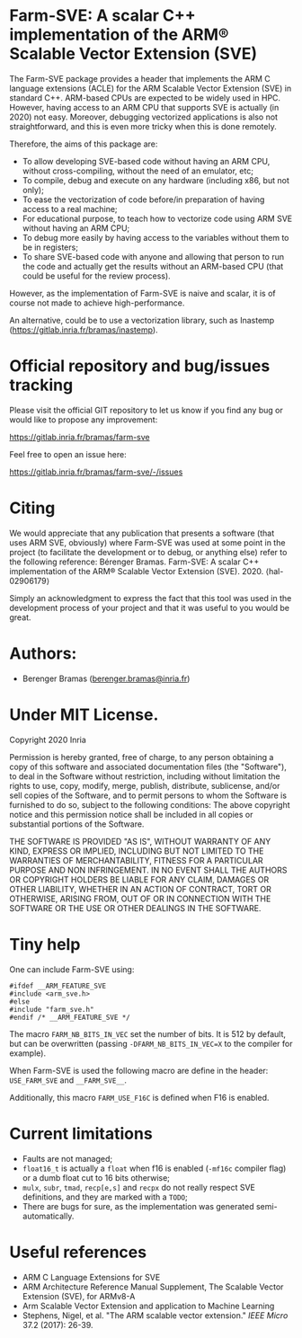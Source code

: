 # Farm-SVE: A scalar C++ implementation of the ARM® Scalable Vector Extension (SVE)

The Farm-SVE package provides a header that implements the ARM C language extensions (ACLE) for the ARM Scalable Vector Extension (SVE) in standard C++. ARM-based CPUs are expected to be widely used in HPC. However, having access to an ARM CPU that supports SVE is actually (in 2020) not easy. Moreover, debugging vectorized applications is also not straightforward, and this is even more tricky when this is done remotely.

Therefore, the aims of this package are:

- To allow developing SVE-based code without having an ARM CPU, without cross-compiling, without the need of an emulator, etc;
- To compile, debug and execute on any hardware (including x86, but not only);
- To ease the vectorization of code before/in preparation of having access to a real machine;
- For educational purpose, to teach how to vectorize code using ARM SVE without having an ARM CPU;
- To debug more easily by having access to the variables without them to be in registers;
- To share SVE-based code with anyone and allowing that person to run the code and actually get the results without an ARM-based CPU (that could be useful for the review process).

However, as the implementation of Farm-SVE is naive and scalar, it is of course not made to achieve high-performance.

An alternative, could be to use a vectorization library, such as Inastemp (https://gitlab.inria.fr/bramas/inastemp).

# Official repository and bug/issues tracking

Please visit the official GIT repository to let us know if you find any bug or would like to propose any improvement:

https://gitlab.inria.fr/bramas/farm-sve

Feel free to open an issue here:

https://gitlab.inria.fr/bramas/farm-sve/-/issues

# Citing

We would appreciate that any publication that presents a software (that uses ARM SVE, obviously) where Farm-SVE was used at some point in the project (to facilitate the development or to debug, or anything else) refer to the following reference:
Bérenger Bramas. Farm-SVE: A scalar C++ implementation of the ARM® Scalable Vector Extension (SVE). 2020. ⟨hal-02906179⟩

Simply an acknowledgment to express the fact that this tool was used in the development process of your project and that it was useful to you would be great.

# Authors:
- Berenger Bramas (berenger.bramas@inria.fr)

# Under MIT License.

Copyright 2020 Inria

Permission is hereby granted, free of charge, to any person obtaining a copy of this software and associated documentation files (the "Software"), to deal in the Software without restriction, including without limitation the rights to use, copy, modify, merge, publish, distribute, sublicense, and/or sell copies of the Software, and to permit persons to whom the Software is furnished to do so, subject to the following conditions:
The above copyright notice and this permission notice shall be included in all copies or substantial portions of the Software.

THE SOFTWARE IS PROVIDED "AS IS", WITHOUT WARRANTY OF ANY KIND, EXPRESS OR IMPLIED, INCLUDING BUT NOT LIMITED TO THE WARRANTIES OF MERCHANTABILITY, FITNESS FOR A PARTICULAR PURPOSE AND NON INFRINGEMENT. IN NO EVENT SHALL THE AUTHORS OR COPYRIGHT HOLDERS BE LIABLE FOR ANY CLAIM, DAMAGES OR OTHER LIABILITY, WHETHER IN AN ACTION OF CONTRACT, TORT OR OTHERWISE, ARISING FROM, OUT OF OR IN CONNECTION WITH THE SOFTWARE OR THE USE OR OTHER DEALINGS IN THE SOFTWARE.

# Tiny help

One can include Farm-SVE using:
```
#ifdef __ARM_FEATURE_SVE
#include <arm_sve.h>
#else
#include "farm_sve.h"
#endif /* __ARM_FEATURE_SVE */
```

The macro `FARM_NB_BITS_IN_VEC` set the number of bits. It is 512 by default, but can be overwritten (passing `-DFARM_NB_BITS_IN_VEC=X` to the compiler for example).

When Farm-SVE is used the following macro are define in the header: `USE_FARM_SVE` and `__FARM_SVE__`.

Additionally, this macro `FARM_USE_F16C` is defined when F16 is enabled.

# Current limitations

- Faults are not managed;
- `float16_t` is actually a `float` when f16 is enabled (`-mf16c` compiler flag) or a dumb float cut to 16 bits otherwise;
- `mulx`, `subr`, `tmad`, `recp[e,s]` and `recpx` do not really respect SVE definitions, and they are marked with a `TODO`;
- There are bugs for sure, as the implementation was generated semi-automatically.



# Useful references

- ARM C Language Extensions for SVE
- ARM Architecture Reference Manual Supplement, The Scalable Vector Extension (SVE), for ARMv8-A
- Arm Scalable Vector Extension and application to Machine Learning
- Stephens, Nigel, et al. "The ARM scalable vector extension." *IEEE Micro* 37.2 (2017): 26-39.